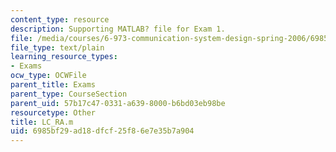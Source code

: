 ```yaml
---
content_type: resource
description: Supporting MATLAB? file for Exam 1.
file: /media/courses/6-973-communication-system-design-spring-2006/6985bf29ad18dfcf25f86e7e35b7a904_LC_RA.m
file_type: text/plain
learning_resource_types:
- Exams
ocw_type: OCWFile
parent_title: Exams
parent_type: CourseSection
parent_uid: 57b17c47-0331-a639-8000-b6bd03eb98be
resourcetype: Other
title: LC_RA.m
uid: 6985bf29-ad18-dfcf-25f8-6e7e35b7a904
---
```

